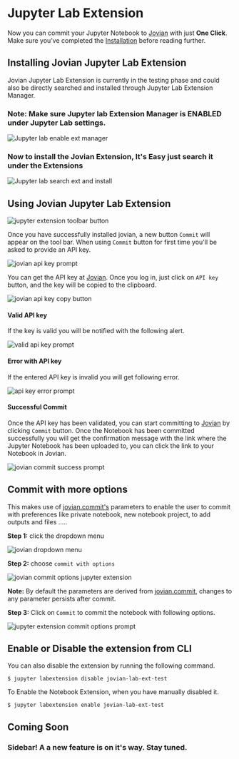 # Jupyter Lab Extension

Now you can commit your Jupyter Notebook to [Jovian](https://jovian.ml?utm_source=docs) with just **One Click**.
Make sure you’ve completed the [Installation](../user-guide/01-install.md) before reading further.

## Installing Jovian Jupyter Lab Extension

Jovian Jupyter Lab Extension is currently in the testing phase and could also be directly searched and installed through Jupyter Lab Extension Manager.

### **Note: Make sure Jupyter lab Extension Manager is ENABLED under Jupyter Lab settings.**

<img src ="https://media.giphy.com/media/QBYnFbQWuVOfBRXyjd/source.gif" class="screenshot" alt="Jupyter lab enable ext manager">

### Now to install the Jovian Extension, It's Easy just search it under the Extensions

<img src ="https://media.giphy.com/media/jVZxlpIjTWfaAfj1Yl/source.gif" class="screenshot" alt="Jupyter lab search ext and install">

## Using Jovian Jupyter Lab Extension

<img src="https://i.imgur.com/uezsdYX.png" class="screenshot" alt="jupyter extension toolbar button">

Once you have successfully installed jovian, a new button `Commit` will appear on the tool bar. When using `Commit` button for first time you'll be asked to provide an API key.

<img src="https://i.imgur.com/jTvA0De.png" class="screenshot" alt="jovian api key prompt">

You can get the API key at [Jovian](https://jovian.ml?utm_source=docs). Once you log in, just click on `API key` button, and the key will be copied to the clipboard.

<img src="https://i.imgur.com/taLLUVd.png" class="screenshot" alt="jovian api key copy button">

#### Valid API key

If the key is valid you will be notified with the following alert.

<img src="https://i.imgur.com/lNKQO3G.png" class="screenshot" alt="valid api key prompt">

#### Error with API key

If the entered API key is invalid you will get following error.

<img src="https://i.imgur.com/PsMgrGI.png" class="screenshot" alt="api key error prompt">

#### Successful Commit

Once the API key has been validated, you can start committing to [Jovian](https://jovian.ml?utm_source=docs) by clicking `Commit` button. Once the Notebook has been committed successfully you will get the confirmation message with the link where the Jupyter Notebook has been uploaded to, you can click the link to your Notebook in Jovian.

<img src="https://i.imgur.com/BBesRzu.png" class="screenshot" alt="jovian commit success prompt">

## Commit with more options

This makes use of [jovian.commit's](../jvn/commit) parameters to enable the user to commit with preferences like private notebook, new notebook project, to add outputs and files .....

**Step 1:** click the dropdown menu

<img src="https://i.imgur.com/GUgZGcS.png" class="screenshot" alt="jovian dropdown menu">

**Step 2:** choose `commit with options`

<img src="https://i.imgur.com/NzRMRH8.png" class="screenshot" alt="jovian commit options jupyter extension">

**Note:** By default the parameters are derived from [jovian.commit](https://jovian-py.readthedocs.io/en/latest/jvn/commit.html), changes to any parameter persists after commit.

**Step 3:** Click on `Commit` to commit the notebook with following options.

<img src="https://i.imgur.com/XdVkMPZ.png" class="screenshot" alt="jupyter extension commit options prompt">

## Enable or Disable the extension from CLI

You can also disable the extension by running the following command.

```
$ jupyter labextension disable jovian-lab-ext-test
```

To Enable the Notebook Extension, when you have manually disabled it.

```
$ jupyter labextension enable jovian-lab-ext-test
```

## Coming Soon

### Sidebar! A a new feature is on it's way. Stay tuned.
